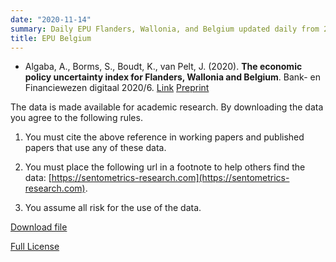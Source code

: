 ```yaml
---
date: "2020-11-14"
summary: Daily EPU Flanders, Wallonia, and Belgium updated daily from 2003 to today.
title: EPU Belgium
---
```


- Algaba, A., Borms, S., Boudt, K., van Pelt, J. (2020). **The economic policy uncertainty index for Flanders, Wallonia and Belgium**. Bank- en Financiewezen digitaal 2020/6. [Link](https://www.financialforum.be/nl/articles/economic-policy-uncertainty-index-flanders-wallonia-and-belgium) [Preprint](https://doi.org/10.2139/ssrn.3580000)

The data is made available for academic research. By downloading the data you agree to the following rules.

1) You must cite the above reference in working papers and published papers that use any of these data.

2) You must place the following url in a footnote to help others find the data: [https://sentometrics-research.com](https://sentometrics-research.com).

3) You assume all risk for the use of the data.

[Download file](https://www.dropbox.com/s/aftvxm26sa020hf/Sentometrics_Belgium_EPU.csv?dl=1)

[Full License](https://www.dropbox.com/s/jwjh4b08zvq09nv/LICENSE.txt?dl=0)
